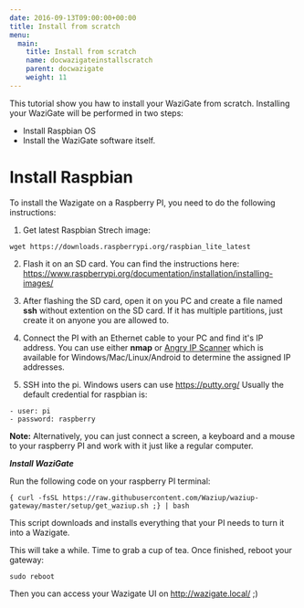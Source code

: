 ```yaml
---
date: 2016-09-13T09:00:00+00:00
title: Install from scratch
menu:
  main:
    title: Install from scratch
    name: docwazigateinstallscratch
    parent: docwazigate 
    weight: 11
---
```


This tutorial show you haw to install your WaziGate from scratch.
Installing your WaziGate will be performed in two steps:

- Install Raspbian OS
- Install the WaziGate software itself.

Install Raspbian
================

To install the Wazigate on a Raspberry PI, you need to do the following instructions:

1. Get latest Raspbian Strech image:
```
wget https://downloads.raspberrypi.org/raspbian_lite_latest
```

2. Flash it on an SD card. You can find the instructions here: https://www.raspberrypi.org/documentation/installation/installing-images/

3. After flashing the SD card, open it on you PC and create a file named **ssh** without extention on the SD card. If it has multiple partitions, just create it on anyone you are allowed to.

4. Connect the PI with an Ethernet cable to your PC and find it's IP address. You can use either **nmap** or [Angry IP Scanner](http://angryip.org/) which is available for Windows/Mac/Linux/Android to determine the assigned IP addresses.

5. SSH into the pi. Windows users can use https://putty.org/
Usually the default credential for raspbian is:

```
- user: pi
- password: raspberry
```
**Note:** Alternatively, you can just connect a screen, a keyboard and a mouse to your raspberry PI and work with it just like a regular computer.

***Install WaziGate***

Run the following code on your raspberry PI terminal:

```
{ curl -fsSL https://raw.githubusercontent.com/Waziup/waziup-gateway/master/setup/get_waziup.sh ;} | bash
```
This script downloads and installs everything that your PI needs to turn it into a Wazigate.


This will take a while. Time to grab a cup of tea.
Once finished, reboot your gateway:
```
sudo reboot
```

Then you can access your Wazigate UI on http://wazigate.local/
;)
